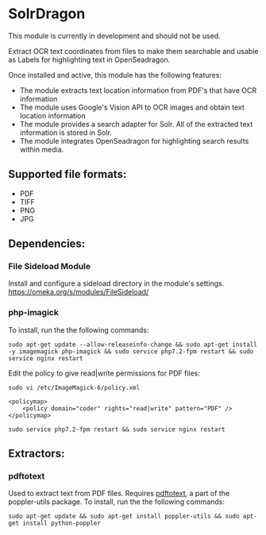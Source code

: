# SolrDragon

This module is currently in development and should not be used.

Extract OCR text coordinates from files to make them searchable and usable as Labels for highlighting text in OpenSeadragon.

Once installed and active, this module has the following features:

- The module extracts text location information from PDF's that have OCR information
- The module uses Google's Vision API to OCR images and obtain text location information
- The module provides a search adapter for Solr. All of the extracted text information is stored in Solr. 
- The module integrates OpenSeadragon for highlighting search results within media.

## Supported file formats:

- PDF
- TIFF
- PNG
- JPG

## Dependencies:

### File Sideload Module
Install and configure a sideload directory in the module's settings. https://omeka.org/s/modules/FileSideload/

### php-imagick

To install, run the the following commands:

    sudo apt-get update --allow-releaseinfo-change && sudo apt-get install -y imagemagick php-imagick && sudo service php7.2-fpm restart && sudo service nginx restart

Edit the policy to give read|write permissions for PDF files:

    sudo vi /etc/ImageMagick-6/policy.xml 
    
    <policymap>
        <policy domain="coder" rights="read|write" pattern="PDF" />
    </policymap>
    
    sudo service php7.2-fpm restart && sudo service nginx restart

## Extractors:

### pdftotext

Used to extract text from PDF files. Requires [pdftotext](https://linux.die.net/man/1/pdftotext),
a part of the poppler-utils package. To install, run the the following commands:

    sudo apt-get update && sudo apt-get install poppler-utils && sudo apt-get install python-poppler
